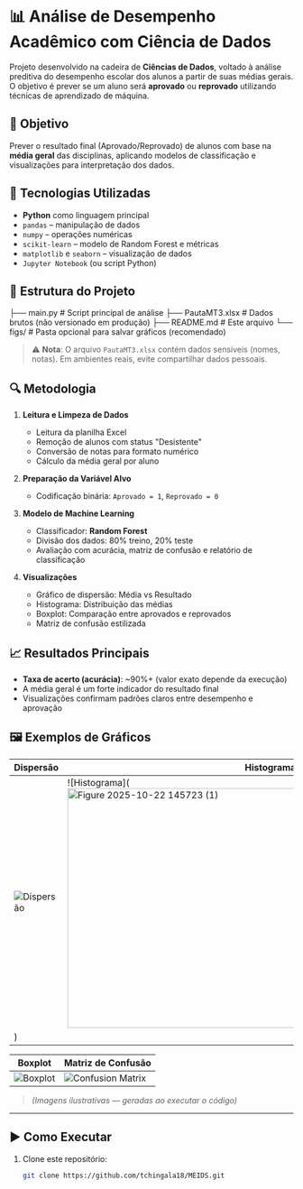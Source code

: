 # 📊 Análise de Desempenho Acadêmico com Ciência de Dados

Projeto desenvolvido na cadeira de **Ciências de Dados**, voltado à análise preditiva do desempenho escolar dos alunos a partir de suas médias gerais. O objetivo é prever se um aluno será **aprovado** ou **reprovado** utilizando técnicas de aprendizado de máquina.

## 🎯 Objetivo
Prever o resultado final (Aprovado/Reprovado) de alunos com base na **média geral** das disciplinas, aplicando modelos de classificação e visualizações para interpretação dos dados.

## 🧰 Tecnologias Utilizadas
- **Python** como linguagem principal
- `pandas` – manipulação de dados
- `numpy` – operações numéricas
- `scikit-learn` – modelo de Random Forest e métricas
- `matplotlib` e `seaborn` – visualização de dados
- `Jupyter Notebook` (ou script Python)

## 📁 Estrutura do Projeto
├── main.py # Script principal de análise
├── PautaMT3.xlsx # Dados brutos (não versionado em produção)
├── README.md # Este arquivo
└── figs/ # Pasta opcional para salvar gráficos (recomendado)
> ⚠️ **Nota**: O arquivo `PautaMT3.xlsx` contém dados sensíveis (nomes, notas). Em ambientes reais, evite compartilhar dados pessoais.

## 🔍 Metodologia
1. **Leitura e Limpeza de Dados**
   - Leitura da planilha Excel
   - Remoção de alunos com status "Desistente"
   - Conversão de notas para formato numérico
   - Cálculo da média geral por aluno

2. **Preparação da Variável Alvo**
   - Codificação binária: `Aprovado = 1`, `Reprovado = 0`

3. **Modelo de Machine Learning**
   - Classificador: **Random Forest**
   - Divisão dos dados: 80% treino, 20% teste
   - Avaliação com acurácia, matriz de confusão e relatório de classificação

4. **Visualizações**
   - Gráfico de dispersão: Média vs Resultado
   - Histograma: Distribuição das médias
   - Boxplot: Comparação entre aprovados e reprovados
   - Matriz de confusão estilizada

## 📈 Resultados Principais
- **Taxa de acerto (acurácia)**: ~90%+ (valor exato depende da execução)
- A média geral é um forte indicador do resultado final
- Visualizações confirmam padrões claros entre desempenho e aprovação

## 🖼️ Exemplos de Gráficos

| Dispersão | Histograma |
|---------|----------|
| ![Dispersão](figs/scatter.png) | ![Histograma](<img width="713" height="425" alt="Figure 2025-10-22 145723 (1)" src="https://github.com/user-attachments/assets/826778ab-157b-47c8-86d1-6f487c582a09" />
) |

| Boxplot | Matriz de Confusão |
|--------|-------------------|
| ![Boxplot](figs/boxplot.png) | ![Confusion Matrix](figs/confusion_matrix.png) |

> *(Imagens ilustrativas — geradas ao executar o código)*

---

## ▶️ Como Executar

1. Clone este repositório:
   ```bash
   git clone https://github.com/tchingala18/MEIDS.git
   
